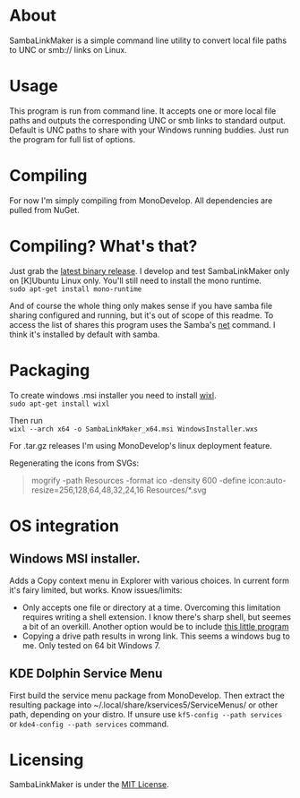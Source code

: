 # About
SambaLinkMaker is a simple command line utility to convert local file paths to
UNC or smb:// links on Linux.

# Usage
This program is run from command line. It accepts one or more local file paths
and outputs the corresponding UNC or smb links to standard output. Default is
UNC paths to share with your Windows running buddies. Just run the program for
full list of options.

# Compiling
For now I'm simply compiling from MonoDevelop. All dependencies are pulled from
NuGet.

# Compiling? What's that?
Just grab the [latest binary release](../../releases/latest).
I develop and test SambaLinkMaker only on [K]Ubuntu Linux only.
You'll still need to install the mono runtime.  
    `sudo apt-get install mono-runtime`

And of course the whole thing only makes sense if you have samba file sharing
configured and running, but it's out of scope of this readme. To access the list
of shares this program uses the Samba's
[net](https://www.samba.org/samba/docs/man/manpages/net.8.html) command. I think
it's installed by default with samba.

# Packaging
To create windows .msi installer you need to install
[wixl](https://wiki.gnome.org/msitools).  
`sudo apt-get install wixl`
    
Then run  
`wixl --arch x64 -o SambaLinkMaker_x64.msi WindowsInstaller.wxs`
    
For .tar.gz releases I'm using MonoDevelop's linux deployment feature.

Regenerating the icons from SVGs:  
> mogrify -path Resources -format ico -density 600 -define
> icon:auto-resize=256,128,64,48,32,24,16 Resources/*.svg

# OS integration
## Windows MSI installer.
Adds a Copy context menu in Explorer with various choices. In current form
it's fairy limited, but works. Know issues/limits:
- Only accepts one file or directory at a time. Overcoming this limitation
requires writing a shell extension. I know there's sharp shell, but seemes a bit
of an overkill. Another option would be to include
[this little program](https://github.com/zenden2k/context-menu-launcher)
- Copying a drive path results in wrong link. This seems a windows bug to me.
Only tested on 64 bit Windows 7.

## KDE Dolphin Service Menu
First build the service menu package from MonoDevelop. Then extract the
resulting package into ~/.local/share/kservices5/ServiceMenus/ or other path,
depending on your distro. If unsure use `kf5-config --path services` or
`kde4-config --path services` command.

# Licensing
SambaLinkMaker is under the [MIT License](LICENSE).